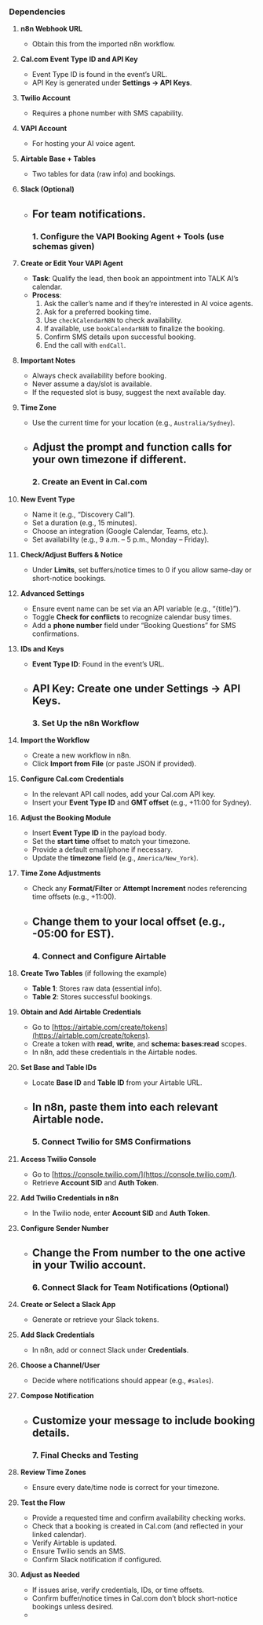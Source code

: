 ### **Dependencies**

1. **n8n Webhook URL**  
   * Obtain this from the imported n8n workflow.  
2. **Cal.com Event Type ID and API Key**  
   * Event Type ID is found in the event’s URL.  
   * API Key is generated under **Settings → API Keys**.  
3. **Twilio Account**  
   * Requires a phone number with SMS capability.  
4. **VAPI Account**  
   * For hosting your AI voice agent.  
5. **Airtable Base \+ Tables**  
   * Two tables for data (raw info) and bookings.  
6. **Slack (Optional)**  
   * For team notifications.  
     ---

     ### **1\. Configure the VAPI Booking Agent \+ Tools** (use schemas given)

1. **Create or Edit Your VAPI Agent**  
   * **Task**: Qualify the lead, then book an appointment into TALK AI’s calendar.  
   * **Process**:  
     1. Ask the caller’s name and if they’re interested in AI voice agents.  
     2. Ask for a preferred booking time.  
     3. Use `checkCalendarN8N` to check availability.  
     4. If available, use `bookCalendarN8N` to finalize the booking.  
     5. Confirm SMS details upon successful booking.  
     6. End the call with `endCall`.  
2. **Important Notes**  
   * Always check availability before booking.  
   * Never assume a day/slot is available.  
   * If the requested slot is busy, suggest the next available day.  
3. **Time Zone**  
   * Use the current time for your location (e.g., `Australia/Sydney`).  
   * Adjust the prompt and function calls for your own timezone if different.  
     ---

     ### **2\. Create an Event in Cal.com**

1. **New Event Type**  
   * Name it (e.g., “Discovery Call”).  
   * Set a duration (e.g., 15 minutes).  
   * Choose an integration (Google Calendar, Teams, etc.).  
   * Set availability (e.g., 9 a.m. – 5 p.m., Monday – Friday).  
2. **Check/Adjust Buffers & Notice**  
   * Under **Limits**, set buffers/notice times to 0 if you allow same-day or short-notice bookings.  
3. **Advanced Settings**  
   * Ensure event name can be set via an API variable (e.g., “{title}”).  
   * Toggle **Check for conflicts** to recognize calendar busy times.  
   * Add a **phone number** field under “Booking Questions” for SMS confirmations.  
4. **IDs and Keys**  
   * **Event Type ID**: Found in the event’s URL.  
   * **API Key**: Create one under **Settings → API Keys**.  
     ---

     ### **3\. Set Up the n8n Workflow**

1. **Import the Workflow**  
   * Create a new workflow in n8n.  
   * Click **Import from File** (or paste JSON if provided).  
2. **Configure Cal.com Credentials**  
   * In the relevant API call nodes, add your Cal.com API key.  
   * Insert your **Event Type ID** and **GMT offset** (e.g., \+11:00 for Sydney).  
3. **Adjust the Booking Module**  
   * Insert **Event Type ID** in the payload body.  
   * Set the **start time** offset to match your timezone.  
   * Provide a default email/phone if necessary.  
   * Update the **timezone** field (e.g., `America/New_York`).  
4. **Time Zone Adjustments**  
   * Check any **Format/Filter** or **Attempt Increment** nodes referencing time offsets (e.g., \+11:00).  
   * Change them to your local offset (e.g., \-05:00 for EST).  
     ---

     ### **4\. Connect and Configure Airtable**

1. **Create Two Tables** (if following the example)  
   * **Table 1**: Stores raw data (essential info).  
   * **Table 2**: Stores successful bookings.  
2. **Obtain and Add Airtable Credentials**  
   * Go to [https://airtable.com/create/tokens](https://airtable.com/create/tokens).  
   * Create a token with **read**, **write**, and **schema: bases:read** scopes.  
   * In n8n, add these credentials in the Airtable nodes.  
3. **Set Base and Table IDs**  
   * Locate **Base ID** and **Table ID** from your Airtable URL.  
   * In n8n, paste them into each relevant Airtable node.  
     ---

     ### **5\. Connect Twilio for SMS Confirmations**

1. **Access Twilio Console**  
   * Go to [https://console.twilio.com/](https://console.twilio.com/).  
   * Retrieve **Account SID** and **Auth Token**.  
2. **Add Twilio Credentials in n8n**  
   * In the Twilio node, enter **Account SID** and **Auth Token**.  
3. **Configure Sender Number**  
   * Change the **From** number to the one active in your Twilio account.  
     ---

     ### **6\. Connect Slack for Team Notifications (Optional)**

1. **Create or Select a Slack App**  
   * Generate or retrieve your Slack tokens.  
2. **Add Slack Credentials**  
   * In n8n, add or connect Slack under **Credentials**.  
3. **Choose a Channel/User**  
   * Decide where notifications should appear (e.g., `#sales`).  
4. **Compose Notification**  
   * Customize your message to include booking details.  
     ---

     ### **7\. Final Checks and Testing**

1. **Review Time Zones**  
   * Ensure every date/time node is correct for your timezone.  
2. **Test the Flow**  
   * Provide a requested time and confirm availability checking works.  
   * Check that a booking is created in Cal.com (and reflected in your linked calendar).  
   * Verify Airtable is updated.  
   * Ensure Twilio sends an SMS.  
   * Confirm Slack notification if configured.  
3. **Adjust as Needed**  
   * If issues arise, verify credentials, IDs, or time offsets.  
   * Confirm buffer/notice times in Cal.com don’t block short-notice bookings unless desired.  
   * 

